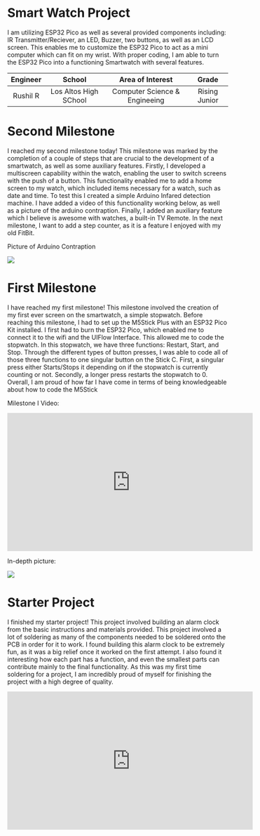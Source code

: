 # Smart Watch Project
I am utilizing ESP32 Pico as well as several provided components including: IR Transmitter/Reciever, an LED, Buzzer, two buttons, as well as an LCD screen. This enables me to customize the ESP32 Pico to act as a mini computer which can fit on my wrist. With proper coding, I am able to turn the ESP32 Pico into a functioning Smartwatch with several features.

| **Engineer** | **School** | **Area of Interest** | **Grade** |
|:--:|:--:|:--:|:--:|
| Rushil R | Los Altos High SChool | Computer Science & Engineeing| Rising Junior

<!--
# Reflection
My time at BlueStamp was both fun and extremely informative. I learned so many new things from what a Rasperry Pi is and to how to use an API. Although I did not get to finish everything that I had planned for my Smart Mirror project, I learned so much and I'm very proud of what I was able to make in just three weeks. I really value all the lessons I learned this summer and I know that I will be using them again in the future. If you scroll below, you can see my journey working on this project and how I was able to tackle the problems I ran into. 

# Smart Mirror Monitor  
Final Design
<html>
<img src="IMG-7354.JPG">
</html>

Base Code Design
<html>
<img src="IMG-5785.JPG">
</html>


# Final Milestone
I reached my final milestone! My goal for this milestone was to format all the components on the screen in a visually aesthetic way, following the sketch I had previously made, and glue the physical peices of the mirror together. I was able to experiment with colors, fonts, and sizes until I was finally satisfied with how it looked. Unfortunately, I was not able to glue the mirror onto the monitor before my 3 weeks at BlueStamp was over. However, I am planning to finish that up and work on some additional components for my smart mirror as well. The components I want to add are the music player and text notification. With all the knowledge I gained at BlueStamp, I feel confident in my ability to keep improving the smart mirror. In the video below, I will be presenting my Smart Mirror, explaining my journey working on this project, and talking about this final milestone. Thank you so much for following me on this journey!

[![Demo Night Vid](https://res.cloudinary.com/marcomontalbano/image/upload/v1628289700/video_to_markdown/images/youtube--_TTp9rQcXJg-c05b58ac6eb4c4700831b2b3070cd403.jpg)](https://www.youtube.com/watch?v=_TTp9rQcXJg&t=4s "Demo Night Vid")


# Second Milestone

I reached my second milestone today! I finished working on the software and writing the code on Visual Studio Code. I have made the components for the time/date, todo list, and photo album, but because of time constraints, I am not going to be making the music player and text notifications components. If I have extra time after finishing my third milestone, I will add the music component. Writing the todo list code was the most difficult because I had to connect the API to my google calendar. However, the other two, time/date and photo album, were much easier. The layout of the monitor is similar to my sketch, and I am ready to place all of my parts together and finish my third milestone soon.



[![Milestone 2 Video](https://res.cloudinary.com/marcomontalbano/image/upload/v1628289614/video_to_markdown/images/youtube--0PfWPwV4eSk-c05b58ac6eb4c4700831b2b3070cd403.jpg)](https://www.youtube.com/watch?v=0PfWPwV4eSk "Milestone 2 Video")-->
# Second Milestone

I reached my second milestone today! This milestone was marked by the completion of a couple of steps that are crucial to the development of a smartwatch, as well as some auxiliary features. Firstly, I developed a multiscreen capability within the watch, enabling the user to switch screens with the push of a button. This functionality enabled me to add a home screen to my watch, which included items necessary for a watch, such as date and time. To test this I created a simple Arduino Infared detection machine. I have added a video of this functionality working below, as well as a picture of the arduino contraption. Finally, I added an auxiliary feature which I believe is awesome with watches, a built-in TV Remote. In the next milestone, I want to add a step counter, as it is a feature I enjoyed with my old FitBit.

Picture of Arduino Contraption
<html>
<img src="PXL_20230619_211753634.MP.jpg">
</html>

# First Milestone

I have reached my first milestone! This milestone involved the creation of my first ever screen on the smartwatch, a simple stopwatch. Before reaching this milestone, I had to set up the M5Stick Plus with an ESP32 Pico Kit installed. I first had to burn the ESP32 Pico, which enabled me to connect it to the wifi and the UIFlow Interface. This allowed me to code the stopwatch. In this stopwatch, we have three functions: Restart, Start, and Stop. Through the different types of button presses, I was able to code all of those three functions to one singular button on the Stick C. First, a singular press either Starts/Stops it depending on if the stopwatch is currently counting or not. Secondly, a longer press restarts the stopwatch to 0. Overall, I am proud of how far I have come in terms of being knowledgeable about how to code the M5Stick

Milestone I Video:
<iframe width="560" height="315" src="https://www.youtube.com/embed/CIY-Y0Lh2Yk" title="YouTube video player" frameborder="0" allow="accelerometer; autoplay; clipboard-write; encrypted-media; gyroscope; picture-in-picture; web-share" allowfullscreen></iframe>

In-depth picture:
<html>
<img src="PXL_20230615_155954206.MP.jpg">
</html>


# Starter Project

I finished my starter project! This project involved building an alarm clock from the basic instructions and materials provided. This project involved a lot of soldering as many of the components needed to be soldered onto the PCB in order for it to work. I found building this alarm clock to be extremely fun, as it was a big relief once it worked on the first attempt. I also found it interesting how each part has a function, and even the smallest parts can contribute mainly to the final functionality. As this was my first time soldering for a project, I am incredibly proud of myself for finishing the project with a high degree of quality.


<iframe width="560" height="315" src="https://www.youtube.com/embed/pBVsiNEepwE" title="YouTube video player" frameborder="0" allow="accelerometer; autoplay; clipboard-write; encrypted-media; gyroscope; picture-in-picture; web-share" allowfullscreen></iframe>
